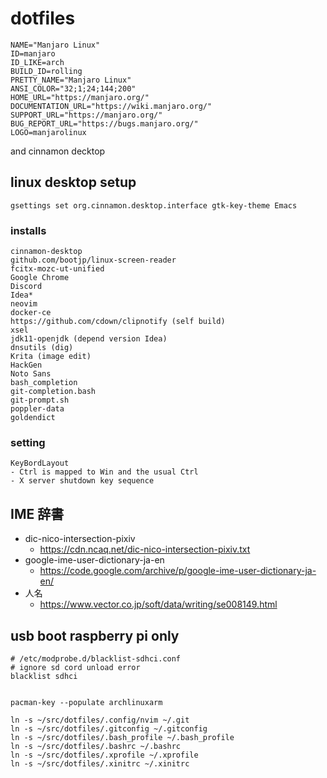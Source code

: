 # dotfiles

```
NAME="Manjaro Linux"
ID=manjaro
ID_LIKE=arch
BUILD_ID=rolling
PRETTY_NAME="Manjaro Linux"
ANSI_COLOR="32;1;24;144;200"
HOME_URL="https://manjaro.org/"
DOCUMENTATION_URL="https://wiki.manjaro.org/"
SUPPORT_URL="https://manjaro.org/"
BUG_REPORT_URL="https://bugs.manjaro.org/"
LOGO=manjarolinux
```

and cinnamon decktop

## linux desktop setup

```
gsettings set org.cinnamon.desktop.interface gtk-key-theme Emacs
```

### installs

```
cinnamon-desktop
github.com/bootjp/linux-screen-reader
fcitx-mozc-ut-unified
Google Chrome
Discord
Idea*
neovim
docker-ce
https://github.com/cdown/clipnotify (self build)
xsel
jdk11-openjdk (depend version Idea)
dnsutils (dig)
Krita (image edit)
HackGen
Noto Sans
bash_completion
git-completion.bash
git-prompt.sh
poppler-data
goldendict
```

### setting

```
KeyBordLayout
- Ctrl is mapped to Win and the usual Ctrl
- X server shutdown key sequence
```

## IME 辞書

- dic-nico-intersection-pixiv
  - https://cdn.ncaq.net/dic-nico-intersection-pixiv.txt
- google-ime-user-dictionary-ja-en
  - https://code.google.com/archive/p/google-ime-user-dictionary-ja-en/
- 人名
  - https://www.vector.co.jp/soft/data/writing/se008149.html

## usb boot raspberry pi only

```
# /etc/modprobe.d/blacklist-sdhci.conf
# ignore sd cord unload error
blacklist sdhci


```

```
pacman-key --populate archlinuxarm
```

```
ln -s ~/src/dotfiles/.config/nvim ~/.git
ln -s ~/src/dotfiles/.gitconfig ~/.gitconfig
ln -s ~/src/dotfiles/.bash_profile ~/.bash_profile
ln -s ~/src/dotfiles/.bashrc ~/.bashrc
ln -s ~/src/dotfiles/.xprofile ~/.xprofile
ln -s ~/src/dotfiles/.xinitrc ~/.xinitrc
```
